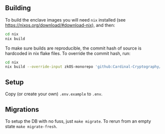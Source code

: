 ## Building

To build the enclave images you will need `nix` installed (see https://nixos.org/download/#download-nix), and then:

```bash
cd nix
nix build
```

To make sure builds are reproducible, the commit hash of source is hardcoded in nix flake files. To override the commit hash, run:
```bash
cd nix
nix build --override-input zkOS-monorepo 'github:Cardinal-Cryptography/zkOS-monorepo/NEW_COMMIT_HASH_HERE'
```

## Setup

Copy (or create your own) `.env.example` to `.env`.

## Migrations

To setup the DB with no fuss, just `make migrate`. To rerun from an empty state `make migrate-fresh`.

